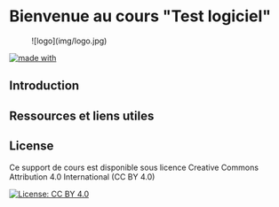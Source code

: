 # Bienvenue au cours "Test logiciel"

<figure markdown>
  ![logo](img/logo.jpg)
</figure>

[![made with](https://img.shields.io/badge/made%20with-mkdocs%20material-yellowgreen)](https://squidfunk.github.io/mkdocs-material/)

## Introduction

## Ressources et liens utiles

## License

Ce support de cours est disponible sous licence Creative Commons Attribution 4.0 International (CC BY 4.0)

[![License: CC BY 4.0](https://img.shields.io/badge/License-CC_BY_4.0-lightgrey.svg)](https://creativecommons.org/licenses/by/4.0/)

